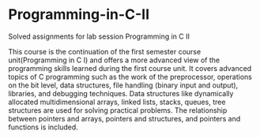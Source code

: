 # Programming-in-C-II
Solved assignments for lab session Programming in C II 

This course is the continuation of the first semester course unit(Programming in C I) and offers a more advanced view of the programming skills learned during the first course unit. It covers advanced topics of C programming such as the work of the preprocessor, operations on the bit level, data structures, file handling (binary input and output), libraries, and debugging techniques. Data structures like dynamically allocated multidimensional arrays, linked lists, stacks, queues, tree structures are used for solving practical problems. The relationship between pointers and arrays, pointers and structures, and pointers and functions is included.
